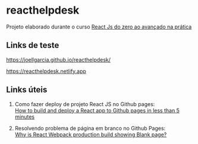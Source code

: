 # reacthelpdesk

Projeto elaborado durante o curso <a href="https://www.udemy.com/course/curso-reactjs/" target="_blank">React Js do zero ao avançado na prática</a>

## Links de teste

https://joellgarcia.github.io/reacthelpdesk/

https://reacthelpdesk.netlify.app

## Links úteis

1. Como fazer deploy de projeto React JS no Github pages:<br/><a href="https://medium.com/mobile-web-dev/how-to-build-and-deploy-a-react-app-to-github-pages-in-less-than-5-minutes-d6c4ffd30f14" target="_blank">How to build and deploy a React app to Github pages in less than 5 minutes</a>

2. Resolvendo problema de página em branco no Github Pages:<br><a href="https://newbedev.com/why-is-react-webpack-production-build-showing-blank-page" target="_blank">Why is React Webpack production build showing Blank page?</a>
